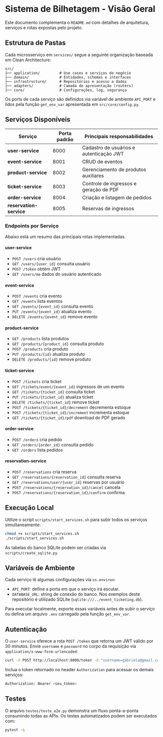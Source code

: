 # Sistema de Bilhetagem - Visão Geral

Este documento complementa o `README.md` com detalhes de arquitetura, serviços e rotas expostas pelo projeto.

## Estrutura de Pastas
Cada microsserviço em `services/` segue a seguinte organização baseada em Clean Architecture:

```
src/
├── application/         # Use cases e serviços de negócio
├── domain/              # Entidades, schemas e interfaces
├── infrastructure/      # Repositórios e acesso a dados
├── adapters/            # Camada de apresentação (routers)
├── core/                # Configurações, log, segurança
```

Os ports de cada serviço são definidos via variável de ambiente `API_PORT` e lidos pela função `get_env_var` apresentada em `src/core/config.py`.

## Serviços Disponíveis

| Serviço | Porta padrão | Principais responsabilidades |
|---------|--------------|--------------------------------|
| **user-service**   | 8000 | Cadastro de usuários e autenticação JWT |
| **event-service**  | 8001 | CRUD de eventos |
| **product-service**| 8002 | Gerenciamento de produtos auxiliares |
| **ticket-service** | 8003 | Controle de ingressos e geração de PDF |
| **order-service**  | 8004 | Criação e listagem de pedidos |
| **reservation-service** | 8005 | Reservas de ingressos |

### Endpoints por Serviço

Abaixo está um resumo das principais rotas implementadas.

#### user-service
- `POST /users` cria usuário
- `GET /users/{user_id}` consulta usuário
- `POST /token` obtém JWT
- `GET /users/me` dados do usuário autenticado

#### event-service
- `POST /events` cria evento
- `GET /events` lista eventos
- `GET /events/{event_id}` consulta evento
- `PUT /events/{event_id}` atualiza evento
- `DELETE /events/{event_id}` remove evento

#### product-service
- `GET /products` lista produtos
- `GET /products/{product_id}` consulta produto
- `POST /products` cria produto
- `PUT /products/{id}` atualiza produto
- `DELETE /products/{id}` remove produto

#### ticket-service
- `POST /tickets` cria ticket
- `GET /tickets/event/{event_id}` ingressos de um evento
- `GET /tickets/{ticket_id}` consulta ticket
- `PUT /tickets/{ticket_id}` atualiza ticket
- `DELETE /tickets/{ticket_id}` remove ticket
- `POST /tickets/{ticket_id}/decrement` decrementa estoque
- `POST /tickets/{ticket_id}/increment` incrementa estoque
- `GET /tickets/{ticket_id}/pdf` download do PDF gerado

#### order-service
- `POST /orders` cria pedido
- `GET /orders/{order_id}` consulta pedido
- `GET /orders` lista pedidos

#### reservation-service
- `POST /reservations` cria reserva
- `GET /reservations/{reservation_id}` consulta reserva
- `GET /reservations/user/{user_id}` reservas por usuário
- `POST /reservations/{reservation_id}/cancel` cancela
- `POST /reservations/{reservation_id}/confirm` confirma

## Execução Local
Utilize o script `scripts/start_services.sh` para subir todos os serviços simultaneamente:

```bash
chmod +x scripts/start_services.sh
./scripts/start_services.sh
```

As tabelas do banco SQLite podem ser criadas via `scripts/create_sqlite.py`.

## Variáveis de Ambiente
Cada serviço lê algumas configurações via `os.environ`:

- `API_PORT`: define a porta em que o serviço irá escutar.
- `DATABASE_URL`: string de conexão do banco. Nos exemplos deste repositório é utilizado SQLite (`sqlite:///../event_ticketing.db`).

Para executar localmente, exporte essas variáveis antes de subir o serviço ou defina um arquivo `.env` carregado pela função `get_env_var`.

## Autenticação
O `user-service` oferece a rota `POST /token` que retorna um JWT válido por 30 minutos. Envie `username` e `password` no corpo da requisição via `application/x-www-form-urlencoded`:

```bash
curl -X POST http://localhost:8000/token -d "username=gabriela@gmail.com&password=senha123"
```

Inclua o token retornado no header `Authorization` para acessar os demais serviços:

```bash
Authorization: Bearer <seu_token>
```

## Testes
O arquivo `testes/teste_e2e.py` demonstra um fluxo ponta-a-ponta consumindo todas as APIs. Os testes automatizados podem ser executados com:

```bash
pytest -q
```

